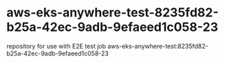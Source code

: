 # aws-eks-anywhere-test-8235fd82-b25a-42ec-9adb-9efaeed1c058-23
repository for use with E2E test job aws-eks-anywhere-test:8235fd82-b25a-42ec-9adb-9efaeed1c058-23
